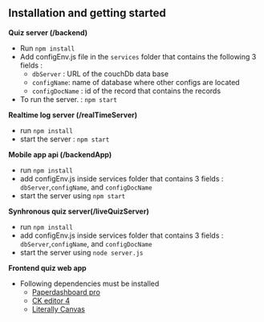 ## Installation and getting started 

**Quiz server (/backend)**
- Run `npm install`
- Add configEnv.js file in the `services` folder that contains the following 3 fields :
    - `dbServer` : URL of the couchDb data base
    - `configName`: name of database where other configs are located
    - `configDocName` : id of the record that contains the records 
- To run the server. : `npm start`

**Realtime log server (/realTimeServer)**
- run `npm install`
- start the server : `npm start`

**Mobile app api (/backendApp)**
- run `npm install`
- add configEnv.js inside services folder that contains 3 fields : `dbServer`,`configName`,  and `configDocName`
- start the server using  `npm start`


**Synhronous quiz server(/liveQuizServer)**
- run `npm install`
- add configEnv.js inside services folder that contains 3 fields : `dbServer`,`configName`,  and `configDocName`
- start the server using  `node server.js`

**Frontend quiz web app**
- Following dependencies must be installed
    - [Paperdashboard pro](https://www.creative-tim.com/product/paper-dashboard-pro)
    - [CK editor 4](https://ckeditor.com)
    - [Literally Canvas](http://literallycanvas.com) 